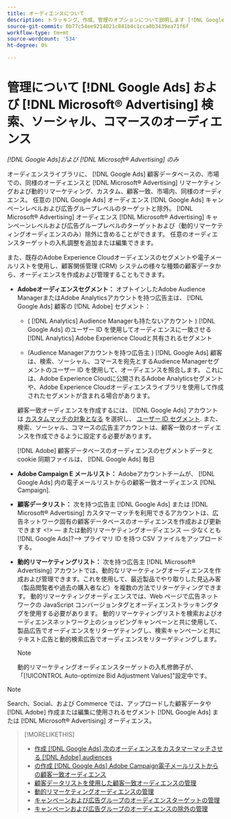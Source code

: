 ```yaml
---
title: オーディエンスについて
description: トラッキング、作成、管理のオプションについて説明します [!DNL Google Ads] および [!DNL Microsoft® Advertising] オーディエンス。
source-git-commit: 0b77c54ee9214021c841b4c1cca0b3439ea71f6f
workflow-type: tm+mt
source-wordcount: '534'
ht-degree: 0%

---
```


# 管理について [!DNL Google Ads] および [!DNL Microsoft® Advertising] 検索、ソーシャル、コマースのオーディエンス

*[!DNL Google Ads]および [!DNL Microsoft® Advertising] のみ*

オーディエンスライブラリに、 [!DNL Google Ads] 顧客データベースの、市場での、同様のオーディエンスと [!DNL Microsoft® Advertising] リマーケティングおよび動的リマーケティング、カスタム、顧客一致、市場内、同様のオーディエンス。 任意の [!DNL Google Ads] オーディエンス [!DNL Google Ads] キャンペーンレベルおよび広告グループレベルのターゲットと除外。 [!DNL Microsoft® Advertising] オーディエンス [!DNL Microsoft® Advertising] キャンペーンレベルおよび広告グループレベルのターゲットおよび（動的リマーケティングオーディエンスのみ）除外に含めることができます。 任意のオーディエンスターゲットの入札調整を追加または編集できます。

また、既存のAdobe Experience Cloudオーディエンスのセグメントや電子メールリストを使用し、顧客関係管理 (CRM) システムの様々な種類の顧客データから、オーディエンスを作成および管理することもできます。

* **Adobeオーディエンスセグメント：** オプトインしたAdobe Audience ManagerまたはAdobe Analyticsアカウントを持つ広告主は、 [!DNL Google Ads] 顧客の [!DNL Adobe] セグメント：

   * ( [!DNL Analytics] Audience Managerも持たないアカウント ) [!DNL Google Ads] のユーザー ID を使用してオーディエンスに一致させる [!DNL Analytics] Adobe Experience Cloudと共有されるセグメント

   * (Audience Managerアカウントを持つ広告主 ) [!DNL Google Ads] 顧客は、検索、ソーシャル、コマースを宛先とするAudience Managerセグメントのユーザー ID を使用して、オーディエンスを照合します。 これには、Adobe Experience Cloudに公開されるAdobe Analyticsセグメントや、Adobe Experience Cloudオーディエンスライブラリを使用して作成されたセグメントが含まれる場合があります。

  顧客一致オーディエンスを作成するには、 [!DNL Google Ads] アカウントは [カスタムマッチの対象となる](https://support.google.com/adspolicy/answer/6299717) を選択し、 [ユーザー ID セグメント](https://support.google.com/google-ads/answer/9199250). また、検索、ソーシャル、コマースの広告主アカウントは、顧客一致のオーディエンスを作成できるように設定する必要があります。<!-- For Analytics audiences: Analytics Only Integration. For Audience Manager, Enable CM/CRM option) -->

  [!DNL Adobe] 顧客データベースのオーディエンスのセグメントデータと cookie 同期ファイルは、 [!DNL Google Ads] 毎日

* **Adobe Campaign E メールリスト：** Adobeアカウントチームが、 [!DNL Google Ads] 内の電子メールリストからの顧客一致オーディエンス [!DNL Campaign].

* **顧客データリスト：** 次を持つ広告主 [!DNL Google Ads] または [!DNL Microsoft® Advertising] カスタマーマッチを利用できるアカウントは、広告ネットワーク固有の顧客データベースのオーディエンスを作成および更新できます &lt;!> — または動的リマーケティングオーディエンス — 少なくとも [!DNL Google Ads]?—> プライマリ ID を持つ CSV ファイルをアップロードする。

* **動的リマーケティングリスト：** 次を持つ広告主 [!DNL Microsoft® Advertising] アカウントでは、動的なリマーケティングオーディエンスを作成および管理できます。これを使用して、最近製品でやり取りした見込み客（製品閲覧者や過去の購入者など）を複数の方法でリターゲティングできます。 動的リマーケティングオーディエンスでは、Web ページで広告ネットワークの JavaScript コンバージョンタグとオーディエンストラッキングタグを使用する必要があります。 動的リマーケティングリストを検索およびオーディエンスネットワーク上のショッピングキャンペーンと共に使用して、製品広告でオーディエンスをリターゲティングし、検索キャンペーンと共にテキスト広告と動的検索広告でオーディエンスをリターゲティングします。 <!--[For [!DNL Google Ads], these are technically included in a customer data-based audience, so word this all carefully when we add support for them.]-->

  >[!NOTE]
  >
  >動的リマーケティングオーディエンスターゲットの入札修飾子が、「[!UICONTROL Auto-optimize Bid Adjustment Values]&quot;設定中です。

>[!NOTE]
>
>Search、Social、および Commerce では、アップロードした顧客データや [!DNL Adobe] 作成または編集に使用されるセグメント [!DNL Google Ads] または [!DNL Microsoft® Advertising] オーディエンス。

>[!MORELIKETHIS]
>
>* [作成 [!DNL Google Ads] 次のオーディエンスをカスタマーマッチさせる [!DNL Adobe] audiences](google-audience-from-adobe-audience.md)
>* [の作成 [!DNL Google Ads] Adobe Campaign電子メールリストからの顧客一致オーディエンス](google-audience-from-campaign-email-list.md)
>* [顧客データリストを使用した顧客一致オーディエンスの管理](audience-from-customer-data-list.md)
>* [動的リマーケティングオーディエンスの管理](audience-dynamic-remarketing-manage.md)
>* [キャンペーンおよび広告グループのオーディエンスターゲットの管理](audience-targets-manage.md)
>* [キャンペーンおよび広告グループのオーディエンスの除外の管理](audience-exclusions-manage.md)
